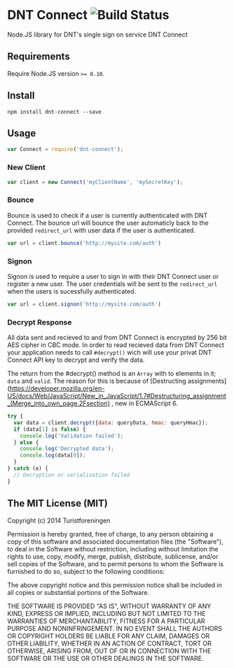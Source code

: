 DNT Connect ![Build Status](https://drone.io/github.com/Turistforeningen/node-dnt-connect/status.png)
===========

Node.JS library for DNT's single sign on service DNT Connect

## Requirements

Require Node.JS version `>= 0.10`.

## Install

```
npm install dnt-connect --save
```

## Usage

```javascript
var Connect = require('dnt-connect');
```

### New Client

```javascript
var client = new Connect('myClientName', 'mySecretKey');
```

### Bounce

Bounce is used to check if a user is currently authenticated with DNT Connect.
The bounce url will bounce the user automaticly back to the provided
`redirect_url` with user data if the user is authenticated.

```javascript
var url = client.bounce('http://mysite.com/auth')
```

### Signon

Signon is used to require a user to sign in with their DNT Connect user or
register a new user. The user credentials will be sent to the `redirect_url`
when the users is sucessfully authenticated.

```javascript
var url = client.signon('http://mysite.com/auth')
```

### Decrypt Response

All data sent and recieved to and from DNT Connect is encrypted by 256 bit AES cipher in CBC mode.
In order to read recieved data from DNT Connect your application needs to call `#decrypt()` wich
will use your privat DNT Connect API key to decrypt and verify the data.

The return from the #decrypt() method is an `Array` with to elements in it; `data` and `valid`. The
reason for this is because of [Destructing
assignments](https://developer.mozilla.org/en-US/docs/Web/JavaScript/New_in_JavaScript/1.7#Destructuring_assignment_(Merge_into_own_page.2Fsection)
, new in ECMAScript 6.

```javascript
try {
  var data = client.decrypt({data: queryData, hmac: queryHmac});
  if (data[1] is false) {
    console.log('Validation failed');
  } else {
    console.log('Decrypted data');
    console.log(data[0]);
  }
} catch (e) {
  // Decryption or serialization failed
}
```

## The MIT License (MIT)

Copyright (c) 2014 Turistforeningen

Permission is hereby granted, free of charge, to any person obtaining a copy of
this software and associated documentation files (the "Software"), to deal in
the Software without restriction, including without limitation the rights to
use, copy, modify, merge, publish, distribute, sublicense, and/or sell copies of
the Software, and to permit persons to whom the Software is furnished to do so,
subject to the following conditions:

The above copyright notice and this permission notice shall be included in all
copies or substantial portions of the Software.

THE SOFTWARE IS PROVIDED "AS IS", WITHOUT WARRANTY OF ANY KIND, EXPRESS OR
IMPLIED, INCLUDING BUT NOT LIMITED TO THE WARRANTIES OF MERCHANTABILITY, FITNESS
FOR A PARTICULAR PURPOSE AND NONINFRINGEMENT. IN NO EVENT SHALL THE AUTHORS OR
COPYRIGHT HOLDERS BE LIABLE FOR ANY CLAIM, DAMAGES OR OTHER LIABILITY, WHETHER
IN AN ACTION OF CONTRACT, TORT OR OTHERWISE, ARISING FROM, OUT OF OR IN
CONNECTION WITH THE SOFTWARE OR THE USE OR OTHER DEALINGS IN THE SOFTWARE.
